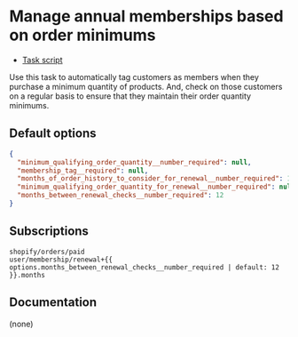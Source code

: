 # Manage annual memberships based on order minimums

* [Task script](./script.liquid)

Use this task to automatically tag customers as members when they purchase a minimum quantity of products. And, check on those customers on a regular basis to ensure that they maintain their order quantity minimums.

## Default options

```json
{
  "minimum_qualifying_order_quantity__number_required": null,
  "membership_tag__required": null,
  "months_of_order_history_to_consider_for_renewal__number_required": 12,
  "minimum_qualifying_order_quantity_for_renewal__number_required": null,
  "months_between_renewal_checks__number_required": 12
}
```

## Subscriptions

```liquid
shopify/orders/paid
user/membership/renewal+{{ options.months_between_renewal_checks__number_required | default: 12 }}.months
```

## Documentation

(none)